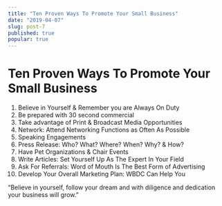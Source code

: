 ```yaml
---
title: "Ten Proven Ways To Promote Your Small Business"
date: "2019-04-07"
slug: post-7
published: true
popular: true
---
```

<!-- markdownlint-disable MD033 -->

# Ten Proven Ways To Promote Your Small Business
1. Believe in Yourself & Remember you are Always On Duty
2. Be prepared with 30 second commercial
3. Take advantage of Print & Broadcast Media Opportunities
4. Network: Attend Networking Functions as Often As Possible
5. Speaking Engagements
6. Press Release: Who? What? Where? When? Why? & How?
7. Have Pet Organizations & Chair Events
8. Write Articles: Set Yourself Up As The Expert In Your Field
9. Ask For Referrals: Word of Mouth Is The Best Form of Advertising
10. Develop Your Overall Marketing Plan: WBDC Can Help You

“Believe in yourself, follow your dream and with diligence and dedication your business will grow.”